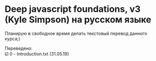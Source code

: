 # Deep javascript foundations, v3 (Kyle Simpson) на русском языке
Планирую в свободное время делать текстовый перевод данного курса;) 

Переведено:<br/>
:ballot_box_with_check: 0 - Introduction.txt (31.05.19)
